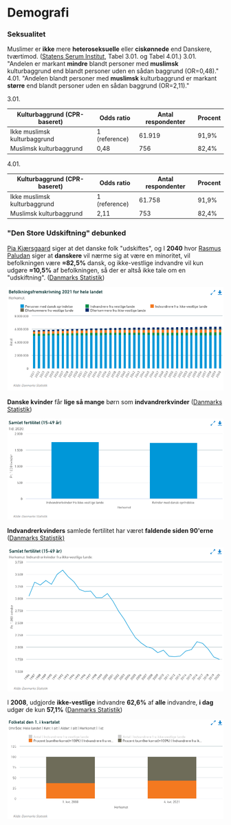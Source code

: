 # Demografi

### Seksualitet

Muslimer er **ikke** mere **heteroseksuelle** eller **ciskønnede** end Danskere, tværtimod. ([Statens Serum Institut](https://files.projektsexus.dk/2019-10-26\_SEXUS-rapport\_2017-2018.pdf), Tabel 3.01. og Tabel 4.01.) 3.01. "Andelen er markant **mindre** blandt personer med **muslimsk** kulturbaggrund end blandt personer uden en sådan baggrund (OR=0,48)." 4.01. "Andelen blandt personer med **muslimsk** kulturbaggrund er markant **større** end blandt personer uden en sådan baggrund (OR=2,11)."

3.01.

| Kulturbaggrund (CPR-baseret) | Odds ratio    | Antal respondenter | Procent |
| ---------------------------- | ------------- | ------------------ | ------- |
| Ikke muslimsk kulturbaggrund | 1 (reference) | 61.919             | 91,9%   |
| Muslimsk kulturbaggrund      | 0,48          | 756                | 82,4%   |

4.01.

| Kulturbaggrund (CPR-baseret) | Odds ratio    | Antal respondenter | Procent |
| ---------------------------- | ------------- | ------------------ | ------- |
| Ikke muslimsk kulturbaggrund | 1 (reference) | 61.758             | 91,9%   |
| Muslimsk kulturbaggrund      | 2,11          | 753                | 82,4%   |

### "Den Store Udskiftning" debunked

[Pia Kjærsgaard](https://twitter.com/Pia\_Kjaersgaard/status/1138166258514432002) siger at det danske folk "udskiftes", og I **2040** hvor [Rasmus Paludan](https://imgur.com/anD9aR3) siger at **danskere** vil nærme sig at være en minoritet, vil befolkningen være **≈82,5%** dansk, og ikke-vestlige indvandre vil kun udgøre **≈10,5%** af befolkningen, så der er altså ikke tale om en "udskiftning". ([Danmarks Statistik](https://www.dst.dk/da/Statistik/emner/borgere/befolkning/befolkningsfremskrivning))

![Danmarks Statistik](<../../.gitbook/assets/billede (15).png>)

**Danske kvinder** får **lige så mange** børn som **indvandrerkvinder** ([Danmarks Statistik](https://www.dst.dk/da/Statistik/emner/borgere/befolkning/fertilitet))

![Danmarks Statistik](<../../.gitbook/assets/billede (9).png>)

**Indvandrerkvinders** samlede fertilitet har været **faldende siden 90'erne** ([Danmarks Statistik)](https://www.dst.dk/da/Statistik/emner/borgere/befolkning/fertilitet)

![Danmarks Statistik](<../../.gitbook/assets/billede (13).png>)

I **2008**, udgjorde **ikke-vestlige** indvandre **62,6%** af **alle** indvandre, **i dag** udgør de kun **57,1%**  ([Danmarks Statistik](https://www.dst.dk/da/Statistik/emner/borgere/befolkning/indvandrere-og-efterkommere))

![Danmarks Statistik](<../../.gitbook/assets/billede (2).png>)

